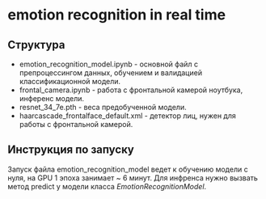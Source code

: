 # emotion recognition in real time

## Структура
- emotion_recognition_model.ipynb - основной файл с препроцессингом данных, обучением и валидацией классификационной модели.
- frontal_camera.ipynb - работа с фронтальной камерой ноутбука, инференс модели.
- resnet_34_7e.pth - веса предобученной модели.
- haarcascade_frontalface_default.xml - детектор лиц, нужен для работы с фронтальной камерой.

## Инструкция по запуску
Запуск файла emotion_recognition_model ведет к обучению модели с нуля, на GPU 1 эпоха занимает ~ 6 минут. 
Для инфренса нужно вызвать метод predict у модели класса $EmotionRecognitionModel$.
